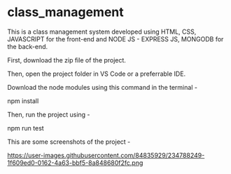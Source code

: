 # class_management
This is a class management system developed using HTML, CSS, JAVASCRIPT for the front-end and NODE JS - EXPRESS JS, MONGODB for the back-end.

First, download the zip file of the project.

Then, open the project folder in VS Code or a preferrable IDE.

Download the node modules using this command in the terminal - 

npm install

Then, run the project using - 

npm run test

This are some screenshots of the project - 

https://user-images.githubusercontent.com/84835929/234788249-1f609ed0-0162-4a63-bbf5-8a848680f2fc.png
